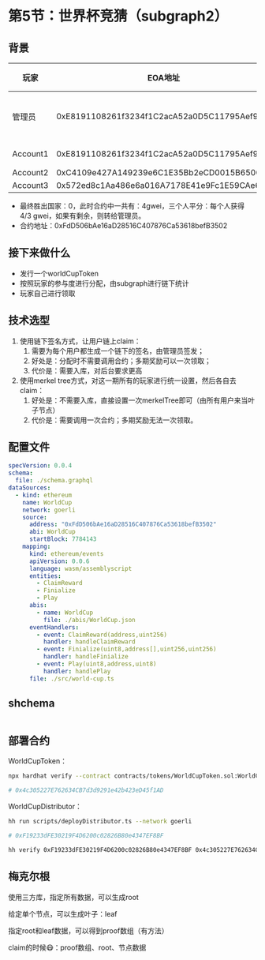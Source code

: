 # 第5节：世界杯竞猜（subgraph2）



## 背景

| 玩家     | EOA地址                                    | 国家 | 备注     |
| -------- | ------------------------------------------ | ---- | -------- |
| 管理员   | 0xE8191108261f3234f1C2acA52a0D5C11795Aef9E |      | 负责开奖 |
| Account1 | 0xE8191108261f3234f1C2acA52a0D5C11795Aef9E | 0，1 |          |
| Account2 | 0xC4109e427A149239e6C1E35Bb2eCD0015B6500B8 | 0    |          |
| Account3 | 0x572ed8c1Aa486e6a016A7178E41e9Fc1E59CAe63 | 0    |          |

- 最终胜出国家：0，此时合约中一共有：4gwei，三个人平分：每个人获得 4/3 gwei，如果有剩余，则转给管理员。
- 合约地址：0xFdD506bAe16aD28516C407876Ca53618befB3502



## 接下来做什么

- 发行一个worldCupToken
- 按照玩家的参与度进行分配，由subgraph进行链下统计
- 玩家自己进行领取



## 技术选型

1. 使用链下签名方式，让用户链上claim：
   1. 需要为每个用户都生成一个链下的签名，由管理员签发；
   1. 好处是：分配时不需要调用合约；多期奖励可以一次领取；
   1. 代价是：需要入库，对后台要求更高
2. 使用merkel tree方式，对这一期所有的玩家进行统一设置，然后各自去claim：
   1. 好处是：不需要入库，直接设置一次merkelTree即可（由所有用户来当叶子节点）
   2. 代价是：需要调用一次合约；多期奖励无法一次领取。



## 配置文件

```yaml
specVersion: 0.0.4
schema:
  file: ./schema.graphql
dataSources:
  - kind: ethereum
    name: WorldCup
    network: goerli
    source:
      address: "0xFdD506bAe16aD28516C407876Ca53618befB3502"
      abi: WorldCup
      startBlock: 7784143
    mapping:
      kind: ethereum/events
      apiVersion: 0.0.6
      language: wasm/assemblyscript
      entities:
        - ClaimReward
        - Finialize
        - Play
      abis:
        - name: WorldCup
          file: ./abis/WorldCup.json
      eventHandlers:
        - event: ClaimReward(address,uint256)
          handler: handleClaimReward
        - event: Finialize(uint8,address[],uint256,uint256)
          handler: handleFinialize
        - event: Play(uint8,address,uint8)
          handler: handlePlay
      file: ./src/world-cup.ts
```

## shchema

```yaml

```

## 部署合约

WorldCupToken：

```sh
npx hardhat verify --contract contracts/tokens/WorldCupToken.sol:WorldCupToken  0x4c305227E762634CB7d3d9291e42b423eD45f1AD "World Cup Token" "WCT" 10000000000000000000000000 --network goerli

# 0x4c305227E762634CB7d3d9291e42b423eD45f1AD
```

WorldCupDistributor：

```sh
hh run scripts/deployDistributor.ts --network goerli

# 0xF19233dFE30219F4D6200c02826B80e4347EF8BF

hh verify 0xF19233dFE30219F4D6200c02826B80e4347EF8BF 0x4c305227E762634CB7d3d9291e42b423eD45f1AD  --network goerli
```







## 梅克尔根

使用三方库，指定所有数据，可以生成root

给定单个节点，可以生成叶子：leaf

指定root和leaf数据，可以得到proof数组（有方法）

claim的时候😷：proof数组、root、节点数据
